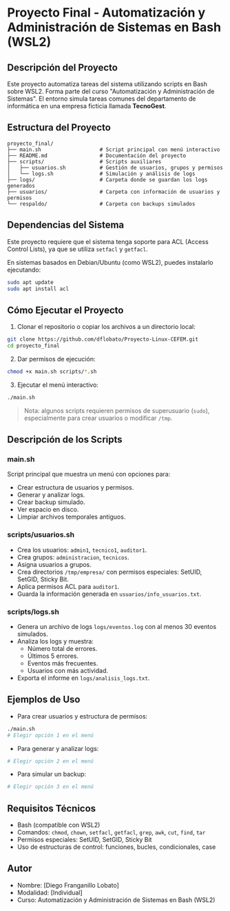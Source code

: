 # Proyecto Final - Automatización y Administración de Sistemas en Bash (WSL2)

## Descripción del Proyecto

Este proyecto automatiza tareas del sistema utilizando scripts en Bash sobre WSL2. Forma parte del curso "Automatización y Administración de Sistemas". El entorno simula tareas comunes del departamento de informática en una empresa ficticia llamada **TecnoGest**.

## Estructura del Proyecto

```
proyecto_final/
├── main.sh                   # Script principal con menú interactivo
├── README.md                 # Documentación del proyecto
├── scripts/                  # Scripts auxiliares
│   ├── usuarios.sh           # Gestión de usuarios, grupos y permisos
│   └── logs.sh               # Simulación y análisis de logs
├── logs/                     # Carpeta donde se guardan los logs generados
├── usuarios/                 # Carpeta con información de usuarios y permisos
└── respaldo/                 # Carpeta con backups simulados
```
## Dependencias del Sistema

Este proyecto requiere que el sistema tenga soporte para ACL (Access Control Lists), ya que se utiliza `setfacl` y `getfacl`.

En sistemas basados en Debian/Ubuntu (como WSL2), puedes instalarlo ejecutando:

```bash
sudo apt update
sudo apt install acl
```

## Cómo Ejecutar el Proyecto

1. Clonar el repositorio o copiar los archivos a un directorio local:

```bash
git clone https://github.com/dflobato/Proyecto-Linux-CEFEM.git
cd proyecto_final
```

2. Dar permisos de ejecución:

```bash
chmod +x main.sh scripts/*.sh
```

3. Ejecutar el menú interactivo:

```bash
./main.sh
```

> Nota: algunos scripts requieren permisos de superusuario (`sudo`), especialmente para crear usuarios o modificar `/tmp`.

## Descripción de los Scripts

### main.sh

Script principal que muestra un menú con opciones para:

- Crear estructura de usuarios y permisos.
- Generar y analizar logs.
- Crear backup simulado.
- Ver espacio en disco.
- Limpiar archivos temporales antiguos.

### scripts/usuarios.sh

- Crea los usuarios: `admin1`, `tecnico1`, `auditor1`.
- Crea grupos: `administracion`, `tecnicos`.
- Asigna usuarios a grupos.
- Crea directorios `/tmp/empresa/` con permisos especiales: SetUID, SetGID, Sticky Bit.
- Aplica permisos ACL para `auditor1`.
- Guarda la información generada en `usuarios/info_usuarios.txt`.

### scripts/logs.sh

- Genera un archivo de logs `logs/eventos.log` con al menos 30 eventos simulados.
- Analiza los logs y muestra:
  - Número total de errores.
  - Últimos 5 errores.
  - Eventos más frecuentes.
  - Usuarios con más actividad.
- Exporta el informe en `logs/analisis_logs.txt`.

## Ejemplos de Uso

- Para crear usuarios y estructura de permisos:

```bash
./main.sh
# Elegir opción 1 en el menú
```

- Para generar y analizar logs:

```bash
# Elegir opción 2 en el menú
```

- Para simular un backup:

```bash
# Elegir opción 3 en el menú
```

## Requisitos Técnicos

- Bash (compatible con WSL2)
- Comandos: `chmod`, `chown`, `setfacl`, `getfacl`, `grep`, `awk`, `cut`, `find`, `tar`
- Permisos especiales: SetUID, SetGID, Sticky Bit
- Uso de estructuras de control: funciones, bucles, condicionales, case

## Autor

- Nombre: [Diego Franganillo Lobato]
- Modalidad: [Individual]
- Curso: Automatización y Administración de Sistemas en Bash (WSL2)
